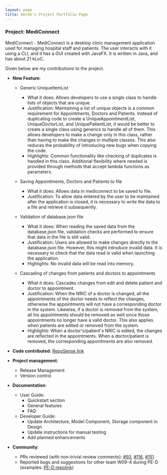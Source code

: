 ```yaml
---
layout: page
title: Derek's Project Portfolio Page
---
```


### Project: MediConnect

MediConnect - MediConnect is a desktop clinic management application used for managing hospital staff and patients. The user interacts with it using a CLI, and it has a GUI created with JavaFX. It is written in Java, and has about 21 kLoC.

Given below are my contributions to the project.

* **New Feature**: 
  * Generic UniqueItemList
    * What it does: Allows developers to use a single class to handle lists of objects that are unique.
    * Justification: Maintaining a list of unique objects is a common requirement for Appointments, Doctors and Patients. 
    Instead of duplicating code to create a UniqueAppointmentList, UniqueDoctorList, and UniquePatientList, it would be better to create a single class using generics to handle all of them.
    This allows developers to make a change only in this class, rather than having to make the changes in multiple classes. This also reduces the probability of introducing new bugs when copying the code.
    * Highlights: Common functionality like checking of duplicates is handled in this class. Additional flexibility where needed is provided through methods that accept lambda functions as parameters.
  
  * Saving Appointments, Doctors and Patients to file
    * What it does: Allows data in mediconnect to be saved to file.
    * Justification: To allow data entered by the user to be maintained after the application is closed, it is necessary to write the data to a file and retrieve it subsequently.
    
  * Validation of database.json file
    * What it does: When reading the saved data from the database.json file, validation checks are performed to ensure that data in the file is still valid.
    * Justification: Users are allowed to make changes directly to the database.json file. However, this might introduce invalid data. It is necessary to check that the data read is valid when launching the application.
    * Highlights: No invalid data will be read into memory.
  
  * Cascading of changes from patients and doctors to appointments
    * What it does: Cascades changes from edit and delete patient and doctor to appointment.
    * Justification: When the NRIC of a doctor is changed, all the appointments of the doctor needs to reflect the changes, otherwise the appointments will not have a corresponding doctor in the system. 
    Likewise, if a doctor is removed from the system, all his appointments should be removed as well since those appointments no longer have a valid doctor.
    This also applies when patients are edited or removed from the system.
    * Highlights: When a doctor's/patient's NRIC is edited, the changes are reflected in the appointments.
    When a doctor/patient is removed, the corresponding appointments are also removed.

* **Code contributed**: [RepoSense link](https://nus-cs2103-ay2324s1.github.io/tp-dashboard/?search=derekjxtan&breakdown=true)

* **Project management**:
  * Release Management
  * Version control

* **Documentation**:
  * User Guide:
    * Quickstart section
    * General features
    * FAQ
  * Developer Guide:
    * Update Architecture, Model Component, Storage component in Design
    * Update instructions for manual testing
    * Add planned enhancements

* **Community**:
  * PRs reviewed (with non-trivial review comments): [#93](https://github.com/AY2324S1-CS2103T-T08-1/tp/pull/93), [#116](https://github.com/AY2324S1-CS2103T-T08-1/tp/pull/116), [#151](https://github.com/AY2324S1-CS2103T-T08-1/tp/pull/151)
  * Reported bugs and suggestions for other team W09-4 during PE-D (examples: [PE-D repolink](https://github.com/derekjxtan/ped/issues))
